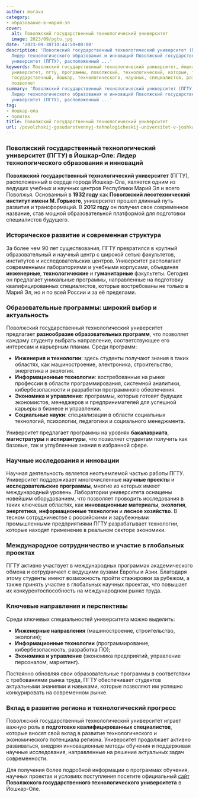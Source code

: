 ```yaml
---
author: morava
category:
- образование-в-марий-эл
cover:
  alt: Поволжский государственный технологический университет
  image: 2023/09/pgtu.jpg
date: '2023-09-30T10:44:50+00:00'
description: 'Поволжский государственный технологический университет (ПГТУ) в Йошкар-Оле:
  Лидер технологического образования и инноваций Поволжский государственный технологический
  университет (ПГТУ), расположенный ...'
keywords: Поволжский государственный технологический университет, йошкар-ола, политех,
  университет, пгту, программы, поволжский, технологический, которые, технологии,
  государственный, йошкар, технологического, научных, специалистов, развитие, предлагает,
  позволяет
summary: 'Поволжский государственный технологический университет (ПГТУ) в Йошкар-Оле:
  Лидер технологического образования и инноваций Поволжский государственный технологический
  университет (ПГТУ), расположенный ...'
tag:
- йошкар-ола
- политех
title: Поволжский государственный технологический университет
url: /povolzhskij-gosudarstvennyj-tehnologicheskij-universitet-v-joshkar-ole/
---
```


### Поволжский государственный технологический университет (ПГТУ) в Йошкар-Оле: Лидер технологического образования и инноваций

 **Поволжский государственный технологический университет** (ПГТУ), расположенный в сердце города Йошкар-Ола, является одним из ведущих учебных и научных центров Республики Марий Эл и всего Поволжья. Основанный в **1932 году** как **Поволжский лесотехнический институт имени М. Горького**, университет прошел длинный путь развития и трансформаций. В **2012 году** он получил свое современное название, став мощной образовательной платформой для подготовки специалистов будущего.

### Историческое развитие и современная структура

За более чем 90 лет существования, ПГТУ превратился в крупный образовательный и научный центр с широкой сетью факультетов, институтов и исследовательских центров. Университет располагает современными лабораториями и учебными корпусами, объединяя **инженерные**, **технологические** и **гуманитарные** факультеты. Сегодня он предлагает уникальные программы, направленные на подготовку квалифицированных специалистов, которые востребованы не только в Марий Эл, но и по всей России и за её пределами.

### Образовательные программы: широкий выбор и актуальность

Поволжский государственный технологический университет предлагает **разнообразие образовательных программ**, что позволяет каждому студенту выбрать направление, соответствующее его интересам и карьерным планам. Среди программ:

- **Инженерия и технологии**: здесь студенты получают знания в таких областях, как машиностроение, электроника, строительство, энергетика и экология.
- **Информационные технологии**: востребованные на рынке профессии в области программирования, системной аналитики, кибербезопасности и разработки программного обеспечения.
- **Экономика и управление**: программы, которые готовят будущих экономистов, менеджеров и предпринимателей для успешной карьеры в бизнесе и управлении.
- **Социальные науки**: специализации в области социальных технологий, психологии, педагогики и социального менеджмента.

Университет предлагает программы на уровнях **бакалавриата**, **магистратуры** и **аспирантуры**, что позволяет студентам получить как базовые, так и углубленные знания в избранной сфере.

### Научные исследования и инновации

Научная деятельность является неотъемлемой частью работы ПГТУ. Университет поддерживает многочисленные **научные проекты** и **исследовательские программы**, многие из которых имеют международный уровень. Лаборатории университета оснащены новейшим оборудованием, что позволяет проводить исследования в таких ключевых областях, как **инновационные материалы**, **экология**, **энергетика**, **информационные технологии** и **лесное хозяйство**. В тесном сотрудничестве с российскими и зарубежными промышленными предприятиями ПГТУ разрабатывает технологии, которые находят применение в реальном секторе экономики.

### Международное сотрудничество и участие в глобальных проектах

ПГТУ активно участвует в международных программах академического обмена и сотрудничает с ведущими вузами Европы и Азии. Благодаря этому студенты имеют возможность пройти стажировки за рубежом, а также принять участие в глобальных научных проектах, что повышает их конкурентоспособность на международном рынке труда.

### Ключевые направления и перспективы

Среди ключевых специальностей университета можно выделить:

- **Инженерные направления** (машиностроение, строительство, экология);
- **Информационные технологии** (программирование, кибербезопасность, разработка ПО);
- **Экономика и управление** (экономика предприятий, управление персоналом, маркетинг).

Постоянно обновляя свои образовательные программы в соответствии с требованиями рынка труда, ПГТУ обеспечивает студентов актуальными знаниями и навыками, которые позволяют им успешно конкурировать на современном рынке.

### Вклад в развитие региона и технологический прогресс

Поволжский государственный технологический университет играет важную роль в **подготовке квалифицированных специалистов**, которые вносят свой вклад в развитие технологического и экономического потенциала региона. Университет продолжает активно развиваться, внедряя инновационные методы обучения и поддерживая научные исследования, направленные на решение актуальных задач современности.

Для получения более подробной информации о программах обучения, научных проектах и условиях поступления посетите официальный [сайт](https://www.volgatech.net/) **Поволжского государственного технологического университета** в Йошкар-Оле.
